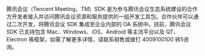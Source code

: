 腾讯会议（Tencent Meeting，TM）SDK 是为参与腾讯会议生态系统建设的合作方开发者接入并访问腾讯会议资源和服务提供的一组开发工具包。合作伙伴可以通过二次开发，将腾讯会议 SDK 集成至企业内部的 OA 系统中。目前，腾讯会议 SDK 已支持包含 Mac、Windows、iOS、Android 等主流平台以及 QT、Electron 等框架，如需了解更多详情，请联系销售或拨打 4009100100 转5咨询。
